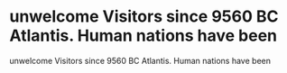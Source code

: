 # unwelcome Visitors since 9560 BC Atlantis. Human nations have been

unwelcome Visitors since 9560 BC Atlantis. Human nations have been